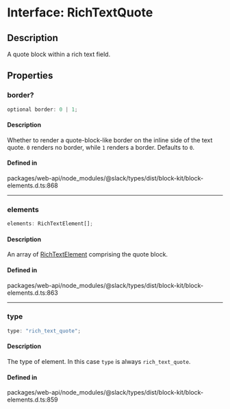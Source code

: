 # Interface: RichTextQuote

## Description

A quote block within a rich text field.

## Properties

### border?

```ts
optional border: 0 | 1;
```

#### Description

Whether to render a quote-block-like border on the inline side of the text quote.
`0` renders no border, while `1` renders a border. Defaults to `0`.

#### Defined in

packages/web-api/node\_modules/@slack/types/dist/block-kit/block-elements.d.ts:868

***

### elements

```ts
elements: RichTextElement[];
```

#### Description

An array of [RichTextElement](../type-aliases/RichTextElement.md) comprising the quote block.

#### Defined in

packages/web-api/node\_modules/@slack/types/dist/block-kit/block-elements.d.ts:863

***

### type

```ts
type: "rich_text_quote";
```

#### Description

The type of element. In this case `type` is always `rich_text_quote`.

#### Defined in

packages/web-api/node\_modules/@slack/types/dist/block-kit/block-elements.d.ts:859
